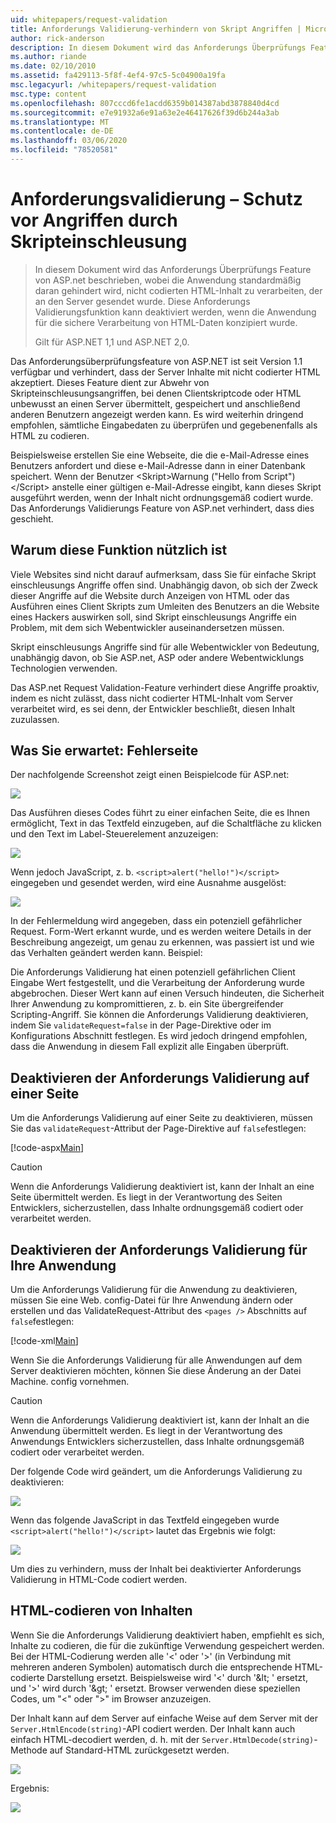 ```yaml
---
uid: whitepapers/request-validation
title: Anforderungs Validierung-verhindern von Skript Angriffen | Microsoft-Dokumentation
author: rick-anderson
description: In diesem Dokument wird das Anforderungs Überprüfungs Feature von ASP.net beschrieben, bei dem die Anwendung standardmäßig daran gehindert wird, nicht codierten HTML-Inhaltstyp zu verarbeiten...
ms.author: riande
ms.date: 02/10/2010
ms.assetid: fa429113-5f8f-4ef4-97c5-5c04900a19fa
msc.legacyurl: /whitepapers/request-validation
msc.type: content
ms.openlocfilehash: 807cccd6fe1acdd6359b014387abd3878840d4cd
ms.sourcegitcommit: e7e91932a6e91a63e2e46417626f39d6b244a3ab
ms.translationtype: MT
ms.contentlocale: de-DE
ms.lasthandoff: 03/06/2020
ms.locfileid: "78520581"
---
```

# <a name="request-validation---preventing-script-attacks"></a>Anforderungsvalidierung – Schutz vor Angriffen durch Skripteinschleusung

> In diesem Dokument wird das Anforderungs Überprüfungs Feature von ASP.net beschrieben, wobei die Anwendung standardmäßig daran gehindert wird, nicht codierten HTML-Inhalt zu verarbeiten, der an den Server gesendet wurde. Diese Anforderungs Validierungsfunktion kann deaktiviert werden, wenn die Anwendung für die sichere Verarbeitung von HTML-Daten konzipiert wurde.
> 
> Gilt für ASP.NET 1,1 und ASP.NET 2,0.

Das Anforderungsüberprüfungsfeature von ASP.NET ist seit Version 1.1 verfügbar und verhindert, dass der Server Inhalte mit nicht codierter HTML akzeptiert. Dieses Feature dient zur Abwehr von Skripteinschleusungsangriffen, bei denen Clientskriptcode oder HTML unbewusst an einen Server übermittelt, gespeichert und anschließend anderen Benutzern angezeigt werden kann. Es wird weiterhin dringend empfohlen, sämtliche Eingabedaten zu überprüfen und gegebenenfalls als HTML zu codieren.

Beispielsweise erstellen Sie eine Webseite, die die e-Mail-Adresse eines Benutzers anfordert und diese e-Mail-Adresse dann in einer Datenbank speichert. Wenn der Benutzer &lt;Skript&gt;Warnung ("Hello from Script")&lt;/Script&gt; anstelle einer gültigen e-Mail-Adresse eingibt, kann dieses Skript ausgeführt werden, wenn der Inhalt nicht ordnungsgemäß codiert wurde. Das Anforderungs Validierungs Feature von ASP.net verhindert, dass dies geschieht.

## <a name="why-this-feature-is-useful"></a>Warum diese Funktion nützlich ist

Viele Websites sind nicht darauf aufmerksam, dass Sie für einfache Skript einschleusungs Angriffe offen sind. Unabhängig davon, ob sich der Zweck dieser Angriffe auf die Website durch Anzeigen von HTML oder das Ausführen eines Client Skripts zum Umleiten des Benutzers an die Website eines Hackers auswirken soll, sind Skript einschleusungs Angriffe ein Problem, mit dem sich Webentwickler auseinandersetzen müssen.

Skript einschleusungs Angriffe sind für alle Webentwickler von Bedeutung, unabhängig davon, ob Sie ASP.net, ASP oder andere Webentwicklungs Technologien verwenden.

Das ASP.net Request Validation-Feature verhindert diese Angriffe proaktiv, indem es nicht zulässt, dass nicht codierter HTML-Inhalt vom Server verarbeitet wird, es sei denn, der Entwickler beschließt, diesen Inhalt zuzulassen.

## <a name="what-to-expect-error-page"></a>Was Sie erwartet: Fehlerseite

Der nachfolgende Screenshot zeigt einen Beispielcode für ASP.net:

![](request-validation/_static/image1.png)

Das Ausführen dieses Codes führt zu einer einfachen Seite, die es Ihnen ermöglicht, Text in das Textfeld einzugeben, auf die Schaltfläche zu klicken und den Text im Label-Steuerelement anzuzeigen:

![](request-validation/_static/image2.png)

Wenn jedoch JavaScript, z. b. `<script>alert("hello!")</script>` eingegeben und gesendet werden, wird eine Ausnahme ausgelöst:

![](request-validation/_static/image3.png)

In der Fehlermeldung wird angegeben, dass ein potenziell gefährlicher Request. Form-Wert erkannt wurde, und es werden weitere Details in der Beschreibung angezeigt, um genau zu erkennen, was passiert ist und wie das Verhalten geändert werden kann. Beispiel:

Die Anforderungs Validierung hat einen potenziell gefährlichen Client Eingabe Wert festgestellt, und die Verarbeitung der Anforderung wurde abgebrochen. Dieser Wert kann auf einen Versuch hindeuten, die Sicherheit Ihrer Anwendung zu kompromittieren, z. b. ein Site übergreifender Scripting-Angriff. Sie können die Anforderungs Validierung deaktivieren, indem Sie `validateRequest=false` in der Page-Direktive oder im Konfigurations Abschnitt festlegen. Es wird jedoch dringend empfohlen, dass die Anwendung in diesem Fall explizit alle Eingaben überprüft.

## <a name="disabling-request-validation-on-a-page"></a>Deaktivieren der Anforderungs Validierung auf einer Seite

Um die Anforderungs Validierung auf einer Seite zu deaktivieren, müssen Sie das `validateRequest`-Attribut der Page-Direktive auf `false`festlegen:

[!code-aspx[Main](request-validation/samples/sample1.aspx)]

> [!CAUTION]
> Wenn die Anforderungs Validierung deaktiviert ist, kann der Inhalt an eine Seite übermittelt werden. Es liegt in der Verantwortung des Seiten Entwicklers, sicherzustellen, dass Inhalte ordnungsgemäß codiert oder verarbeitet werden.

## <a name="disabling-request-validation-for-your-application"></a>Deaktivieren der Anforderungs Validierung für Ihre Anwendung

Um die Anforderungs Validierung für die Anwendung zu deaktivieren, müssen Sie eine Web. config-Datei für Ihre Anwendung ändern oder erstellen und das ValidateRequest-Attribut des `<pages />` Abschnitts auf `false`festlegen:

[!code-xml[Main](request-validation/samples/sample2.xml)]

Wenn Sie die Anforderungs Validierung für alle Anwendungen auf dem Server deaktivieren möchten, können Sie diese Änderung an der Datei Machine. config vornehmen.

> [!CAUTION]
> Wenn die Anforderungs Validierung deaktiviert ist, kann der Inhalt an die Anwendung übermittelt werden. Es liegt in der Verantwortung des Anwendungs Entwicklers sicherzustellen, dass Inhalte ordnungsgemäß codiert oder verarbeitet werden.

Der folgende Code wird geändert, um die Anforderungs Validierung zu deaktivieren:

![](request-validation/_static/image4.png)

Wenn das folgende JavaScript in das Textfeld eingegeben wurde `<script>alert("hello!")</script>` lautet das Ergebnis wie folgt:

![](request-validation/_static/image5.png)

Um dies zu verhindern, muss der Inhalt bei deaktivierter Anforderungs Validierung in HTML-Code codiert werden.

## <a name="how-to-html-encode-content"></a>HTML-codieren von Inhalten

Wenn Sie die Anforderungs Validierung deaktiviert haben, empfiehlt es sich, Inhalte zu codieren, die für die zukünftige Verwendung gespeichert werden. Bei der HTML-Codierung werden alle '&lt;' oder '&gt;' (in Verbindung mit mehreren anderen Symbolen) automatisch durch die entsprechende HTML-codierte Darstellung ersetzt. Beispielsweise wird '&lt;' durch '&amp;lt; ' ersetzt, und '&gt;' wird durch '&amp;gt; ' ersetzt. Browser verwenden diese speziellen Codes, um "&lt;" oder "&gt;" im Browser anzuzeigen.

Der Inhalt kann auf dem Server auf einfache Weise auf dem Server mit der `Server.HtmlEncode(string)`-API codiert werden. Der Inhalt kann auch einfach HTML-decodiert werden, d. h. mit der `Server.HtmlDecode(string)`-Methode auf Standard-HTML zurückgesetzt werden.

![](request-validation/_static/image6.png)

Ergebnis:

![](request-validation/_static/image7.png)
